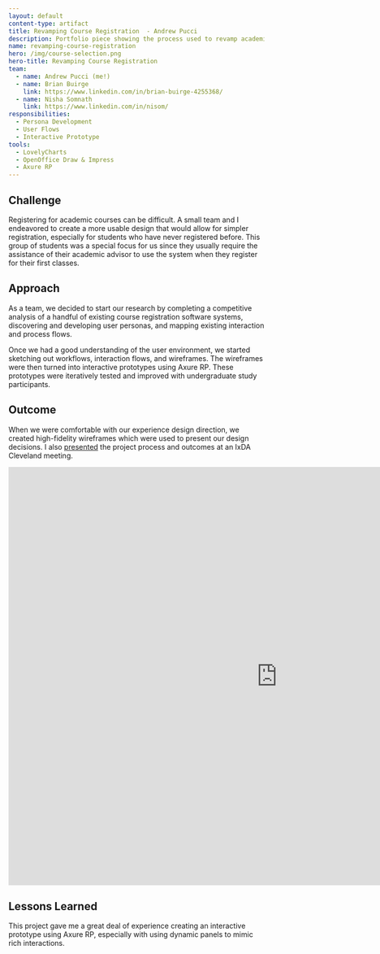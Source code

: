 ```yaml
---
layout: default
content-type: artifact
title: Revamping Course Registration  - Andrew Pucci
description: Portfolio piece showing the process used to revamp academic course registration.
name: revamping-course-registration
hero: /img/course-selection.png
hero-title: Revamping Course Registration
team: 
  - name: Andrew Pucci (me!)
  - name: Brian Buirge
    link: https://www.linkedin.com/in/brian-buirge-4255368/
  - name: Nisha Somnath
    link: https://www.linkedin.com/in/nisom/
responsibilities:
  - Persona Development
  - User Flows
  - Interactive Prototype
tools:
  - LovelyCharts
  - OpenOffice Draw & Impress
  - Axure RP
---
```


## Challenge
Registering for academic courses can be difficult. A small team and I endeavored to create a more usable design that would allow for simpler registration, especially for students who have never registered before. This group of students was a special focus for us since they usually require the assistance of their academic advisor to use the system when they register for their first classes.

## Approach
As a team, we decided to start our research by completing a competitive analysis of a handful of existing course registration software systems, discovering and developing user personas, and mapping existing interaction and process flows.

Once we had a good understanding of the user environment, we started sketching out workflows, interaction flows, and wireframes. The wireframes were then turned into interactive prototypes using Axure RP. These prototypes were iteratively tested and improved with undergraduate study participants.

## Outcome
When we were comfortable with our experience design direction, we created high-fidelity wireframes which were used to present our design decisions.
I also [presented](http://www.slideshare.net/andrewrpucci/ixda-cleveland-ux-show-tell-oct-2011) the project process and outcomes at an IxDA Cleveland meeting.

<div class="video-container">
  <iframe src="https://docs.google.com/presentation/d/1pysSKJNCSWJojZDcBSQOe25DPdZuNfill93RR9w96zA/embed?start=false&loop=true&delayms=3000" frameborder="0" width="1058" height="823" allowfullscreen="true" mozallowfullscreen="true" webkitallowfullscreen="true"></iframe>
</div>

## Lessons Learned
This project gave me a great deal of experience creating an interactive prototype using Axure RP, especially with using dynamic panels to mimic rich interactions.